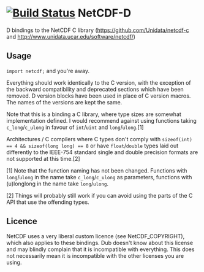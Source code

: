 [![Build Status](https://travis-ci.org/DlangScience/NetCDF-D.svg?branch=master)](https://travis-ci.org/DlangScience/NetCDF-D)
NetCDF-D
========

D bindings to the NetCDF C library (https://github.com/Unidata/netcdf-c and http://www.unidata.ucar.edu/software/netcdf/)

Usage
-----

```import netcdf;``` and you're away.

Everything should work identically to the C version, with the exception of the backward compatibility and deprecated sections which have been removed. D version blocks have been used in place of C version macros. The names of the versions are kept the same.


Note that this is a binding a C library, where type sizes are somewhat implementation defined. I would recommend against using functions taking ```c_long```/```c_ulong``` in favour of ```int```/```uint``` and ```long```/```ulong```.[1]

Architectures / C compilers where C types don't comply with ```sizeof(int) == 4 && sizeof(long long) == 8``` or have ```float```/```double``` types laid out differently to the IEEE-754 standard single and double precision formats are not supported at this time.[2]


[1] Note that the function naming has not been changed. Functions with ```long```/```ulong``` in the name take ```c_long```/```c_ulong``` as parameters, functions with (u)longlong in the name take ```long```/```ulong```.

[2] Things will probably still work if you can avoid using the parts of the C API that use the offending types.


Licence
-------
NetCDF uses a very liberal custom licence (see NetCDF_COPYRIGHT), which also applies to these bindings. Dub doesn't know about this license and may blindly complain that it is incompatible with everything. This does not necessarily mean it is incompatible with the other licenses you are using.
